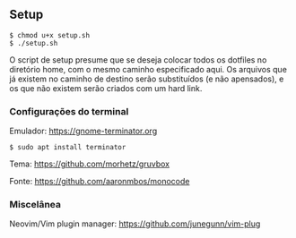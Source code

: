 ## Setup

```
$ chmod u+x setup.sh
$ ./setup.sh
```

O script de setup presume que se deseja colocar todos os dotfiles no diretório home, com o mesmo caminho especificado aqui. Os arquivos que já existem no caminho de destino serão substituídos (e não apensados), e os que não existem serão criados com um hard link.

### Configurações do terminal

Emulador: https://gnome-terminator.org

`$ sudo apt install terminator`

Tema: https://github.com/morhetz/gruvbox

Fonte: https://github.com/aaronmbos/monocode

### Miscelânea

Neovim/Vim plugin manager: https://github.com/junegunn/vim-plug
